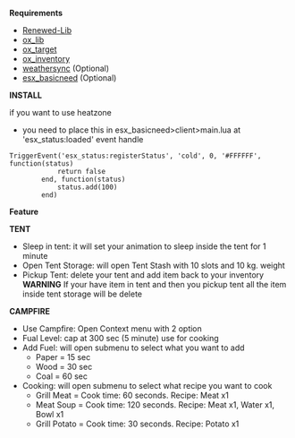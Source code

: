 **Requirements**
* [Renewed-Lib](https://github.com/Renewed-Scripts/Renewed-Lib)
* [ox_lib](https://github.com/overextended/ox_lib)
* [ox_target](https://github.com/overextended/ox_target)
* [ox_inventory](https://github.com/overextended/ox_inventory)
* [weathersync](https://github.com/kibook/weathersync) (Optional)
* [esx_basicneed](https://github.com/esx-framework/esx_basicneeds) (Optional)

**INSTALL**

if you want to use heatzone
- you need to place this in esx_basicneed>client>main.lua at 'esx_status:loaded' event handle
```
TriggerEvent('esx_status:registerStatus', 'cold', 0, '#FFFFFF', function(status)
            return false
        end, function(status)
            status.add(100)
        end)
```


**Feature**

**TENT**
- Sleep in tent: it will set your animation to sleep inside the tent for 1 minute
- Open Tent Storage: will open Tent Stash with 10 slots and 10 kg. weight
- Pickup Tent: delete your tent and add item back to your inventory
**WARNING**
If your have item in tent and then you pickup tent all the item inside tent storage will be delete


**CAMPFIRE**

- Use Campfire: Open Context menu with 2 option
- Fual Level: cap at 300 sec (5 minute) use for cooking
- Add Fuel: will open submenu to select what you want to add
  - Paper = 15 sec
  - Wood = 30 sec
  - Coal = 60 sec
- Cooking: will open submenu to select what recipe you want to cook
  - Grill Meat = Cook time: 60 seconds. Recipe: Meat x1
  - Meat Soup = Cook time: 120 seconds. Recipe: Meat x1, Water x1, Bowl x1
  - Grill Potato = Cook time: 30 seconds. Recipe: Potato x1
